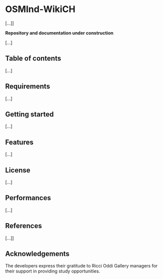 # OSMInd-WikiCH

[...]]

**Repository and documentation under construction**

[...]

## Table of contents

[...]

## Requirements

[...]

## Getting started

[...]

## Features

[...]

## License

[...]

## Performances

[...]

## References

[...]]

## Acknowledgements

The developers express their gratitude to Ricci Oddi Gallery managers for their support in providing study opportunities.